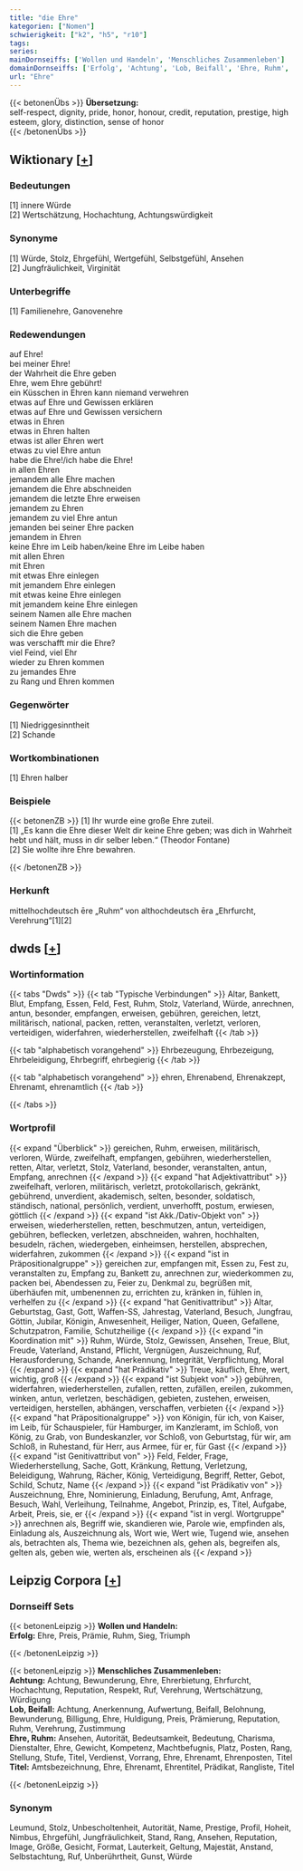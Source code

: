 ```yaml
---
title: "die Ehre"
kategorien: ["Nomen"]
schwierigkeit: ["k2", "h5", "r10"]
tags:
series:
mainDornseiffs: ['Wollen und Handeln', 'Menschliches Zusammenleben']
domainDornseiffs: ['Erfolg', 'Achtung', 'Lob, Beifall', 'Ehre, Ruhm', 'Titel']
url: "Ehre"
---
```


{{< betonenÜbs >}}
**Übersetzung:**  
self-respect, dignity, pride, honor, honour, credit, reputation, prestige, high esteem, glory, distinction, sense of honor  
{{< /betonenÜbs >}}

## Wiktionary [[+](https://de.wiktionary.org/wiki/Ehre)]

### Bedeutungen
[1] innere Würde  
[2] Wertschätzung, Hochachtung, Achtungswürdigkeit  

### Synonyme
[1] Würde, Stolz, Ehrgefühl, Wertgefühl, Selbstgefühl, Ansehen  
[2] Jungfräulichkeit, Virginität  

### Unterbegriffe
[1] Familienehre, Ganovenehre  

### Redewendungen
auf Ehre!  
bei meiner Ehre!  
der Wahrheit die Ehre geben  
Ehre, wem Ehre gebührt!  
ein Küsschen in Ehren kann niemand verwehren  
etwas auf Ehre und Gewissen erklären  
etwas auf Ehre und Gewissen versichern  
etwas in Ehren  
etwas in Ehren halten  
etwas ist aller Ehren wert  
etwas zu viel Ehre antun  
habe die Ehre!/ich habe die Ehre!  
in allen Ehren  
jemandem alle Ehre machen  
jemandem die Ehre abschneiden  
jemandem die letzte Ehre erweisen  
jemandem zu Ehren  
jemandem zu viel Ehre antun  
jemanden bei seiner Ehre packen  
jemandem in Ehren  
keine Ehre im Leib haben/keine Ehre im Leibe haben  
mit allen Ehren  
mit Ehren  
mit etwas Ehre einlegen  
mit jemandem Ehre einlegen  
mit etwas keine Ehre einlegen  
mit jemandem keine Ehre einlegen  
seinem Namen alle Ehre machen  
seinem Namen Ehre machen  
sich die Ehre geben  
was verschafft mir die Ehre?  
viel Feind, viel Ehr  
wieder zu Ehren kommen  
zu jemandes Ehre  
zu Rang und Ehren kommen  

### Gegenwörter
[1] Niedriggesinntheit  
[2] Schande  

### Wortkombinationen
[1] Ehren halber  

### Beispiele
{{< betonenZB >}}
[1] Ihr wurde eine große Ehre zuteil.  
[1] „Es kann die Ehre dieser Welt dir keine Ehre geben; was dich in Wahrheit hebt und hält, muss in dir selber leben.“ (Theodor Fontane)  
[2] Sie wollte ihre Ehre bewahren.  

{{< /betonenZB >}}
### Herkunft
mittelhochdeutsch ēre „Ruhm“ von althochdeutsch ēra „Ehrfurcht, Verehrung“[1][2]  



## dwds [[+](https://www.dwds.de/wb/Ehre)]

### Wortinformation
{{< tabs "Dwds" >}}
{{< tab "Typische Verbindungen" >}}
Altar, Bankett, Blut, Empfang, Essen, Feld, Fest, Ruhm, Stolz, Vaterland, Würde, anrechnen, antun, besonder, empfangen, erweisen, gebühren, gereichen, letzt, militärisch, national, packen, retten, veranstalten, verletzt, verloren, verteidigen, widerfahren, wiederherstellen, zweifelhaft
{{< /tab >}}

{{< tab "alphabetisch vorangehend" >}}
Ehrbezeugung, Ehrbezeigung, Ehrbeleidigung, Ehrbegriff, ehrbegierig
{{< /tab >}}

{{< tab "alphabetisch vorangehend" >}}
ehren, Ehrenabend, Ehrenakzept, Ehrenamt, ehrenamtlich
{{< /tab >}}

{{< /tabs >}}

### Wortprofil
{{< expand "Überblick" >}} gereichen, Ruhm, erweisen, militärisch, verloren, Würde, zweifelhaft, empfangen, gebühren, wiederherstellen, retten, Altar, verletzt, Stolz, Vaterland, besonder, veranstalten, antun, Empfang, anrechnen {{< /expand >}}
{{< expand "hat Adjektivattribut" >}} zweifelhaft, verloren, militärisch, verletzt, protokollarisch, gekränkt, gebührend, unverdient, akademisch, selten, besonder, soldatisch, ständisch, national, persönlich, verdient, unverhofft, postum, erwiesen, göttlich {{< /expand >}}
{{< expand "ist Akk./Dativ-Objekt von" >}} erweisen, wiederherstellen, retten, beschmutzen, antun, verteidigen, gebühren, beflecken, verletzen, abschneiden, wahren, hochhalten, besudeln, rächen, wiedergeben, einheimsen, herstellen, absprechen, widerfahren, zukommen {{< /expand >}}
{{< expand "ist in Präpositionalgruppe" >}} gereichen zur, empfangen mit, Essen zu, Fest zu, veranstalten zu, Empfang zu, Bankett zu, anrechnen zur, wiederkommen zu, packen bei, Abendessen zu, Feier zu, Denkmal zu, begrüßen mit, überhäufen mit, umbenennen zu, errichten zu, kränken in, fühlen in, verhelfen zu {{< /expand >}}
{{< expand "hat Genitivattribut" >}} Altar, Geburtstag, Gast, Gott, Waffen-SS, Jahrestag, Vaterland, Besuch, Jungfrau, Göttin, Jubilar, Königin, Anwesenheit, Heiliger, Nation, Queen, Gefallene, Schutzpatron, Familie, Schutzheilige {{< /expand >}}
{{< expand "in Koordination mit" >}} Ruhm, Würde, Stolz, Gewissen, Ansehen, Treue, Blut, Freude, Vaterland, Anstand, Pflicht, Vergnügen, Auszeichnung, Ruf, Herausforderung, Schande, Anerkennung, Integrität, Verpflichtung, Moral {{< /expand >}}
{{< expand "hat Prädikativ" >}} Treue, käuflich, Ehre, wert, wichtig, groß {{< /expand >}}
{{< expand "ist Subjekt von" >}} gebühren, widerfahren, wiederherstellen, zufallen, retten, zufällen, ereilen, zukommen, winken, antun, verletzen, beschädigen, gebieten, zustehen, erweisen, verteidigen, herstellen, abhängen, verschaffen, verbieten {{< /expand >}}
{{< expand "hat Präpositionalgruppe" >}} von Königin, für ich, von Kaiser, im Leib, für Schauspieler, für Hamburger, im Kanzleramt, im Schloß, von König, zu Grab, von Bundeskanzler, vor Schloß, von Geburtstag, für wir, am Schloß, in Ruhestand, für Herr, aus Armee, für er, für Gast {{< /expand >}}
{{< expand "ist Genitivattribut von" >}} Feld, Felder, Frage, Wiederherstellung, Sache, Gott, Kränkung, Rettung, Verletzung, Beleidigung, Wahrung, Rächer, König, Verteidigung, Begriff, Retter, Gebot, Schild, Schutz, Name {{< /expand >}}
{{< expand "ist Prädikativ von" >}} Auszeichnung, Ehre, Nominierung, Einladung, Berufung, Amt, Anfrage, Besuch, Wahl, Verleihung, Teilnahme, Angebot, Prinzip, es, Titel, Aufgabe, Arbeit, Preis, sie, er {{< /expand >}}
{{< expand "ist in vergl. Wortgruppe" >}} anrechnen als, Begriff wie, skandieren wie, Parole wie, empfinden als, Einladung als, Auszeichnung als, Wort wie, Wert wie, Tugend wie, ansehen als, betrachten als, Thema wie, bezeichnen als, gehen als, begreifen als, gelten als, geben wie, werten als, erscheinen als {{< /expand >}}

## Leipzig Corpora [[+](https://corpora.uni-leipzig.de/en/res?word=Ehre&corpusId=deu_newscrawl-public_2018)]

### Dornseiff Sets
{{< betonenLeipzig >}}
**Wollen und Handeln:**  
**Erfolg:** Ehre, Preis, Prämie, Ruhm, Sieg, Triumph  

{{< /betonenLeipzig >}}


{{< betonenLeipzig >}}
**Menschliches Zusammenleben:**  
**Achtung:** Achtung, Bewunderung, Ehre, Ehrerbietung, Ehrfurcht, Hochachtung, Reputation, Respekt, Ruf, Verehrung, Wertschätzung, Würdigung  
**Lob, Beifall:** Achtung, Anerkennung, Aufwertung, Beifall, Belohnung, Bewunderung, Billigung, Ehre, Huldigung, Preis, Prämierung, Reputation, Ruhm, Verehrung, Zustimmung  
**Ehre, Ruhm:** Ansehen, Autorität, Bedeutsamkeit, Bedeutung, Charisma, Dienstalter, Ehre, Gewicht, Kompetenz, Machtbefugnis, Platz, Posten, Rang, Stellung, Stufe, Titel, Verdienst, Vorrang, Ehre, Ehrenamt, Ehrenposten, Titel  
**Titel:** Amtsbezeichnung, Ehre, Ehrenamt, Ehrentitel, Prädikat, Rangliste, Titel  

{{< /betonenLeipzig >}}

### Synonym
Leumund, Stolz, Unbescholtenheit, Autorität, Name, Prestige, Profil, Hoheit, Nimbus, Ehrgefühl, Jungfräulichkeit, Stand, Rang, Ansehen, Reputation, Image, Größe, Gesicht, Format, Lauterkeit, Geltung, Majestät, Anstand, Selbstachtung, Ruf, Unberührtheit, Gunst, Würde

